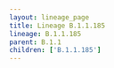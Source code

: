 ```yaml
---
layout: lineage_page
title: Lineage B.1.1.185
lineage: B.1.1.185
parent: B.1.1
children: ['B.1.1.185']
---
```


